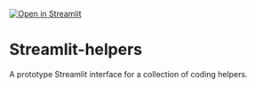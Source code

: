 [![Open in Streamlit][share_badge]][share_link]

[share_badge]: https://static.streamlit.io/badges/streamlit_badge_black_white.svg
[share_link]: https://share.streamlit.io/deeplook/streamlit-helpers/main/streamlit_helpers.py

# Streamlit-helpers

A prototype Streamlit interface for a collection of coding helpers.
